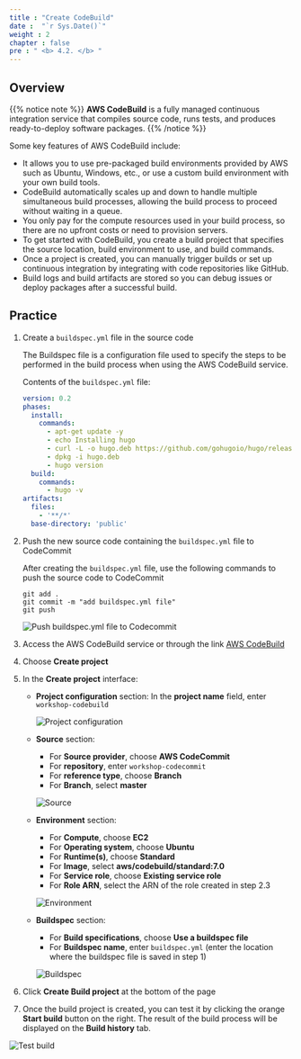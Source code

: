 ```yaml
---
title : "Create CodeBuild"
date :  "`r Sys.Date()`" 
weight : 2
chapter : false
pre : " <b> 4.2. </b> "
---
```


## Overview

{{% notice note %}}
**AWS CodeBuild** is a fully managed continuous integration service that compiles source code, runs tests, and produces ready-to-deploy software packages.
{{% /notice %}}

Some key features of AWS CodeBuild include:
- It allows you to use pre-packaged build environments provided by AWS such as Ubuntu, Windows, etc., or use a custom build environment with your own build tools.
- CodeBuild automatically scales up and down to handle multiple simultaneous build processes, allowing the build process to proceed without waiting in a queue.
- You only pay for the compute resources used in your build process, so there are no upfront costs or need to provision servers.
- To get started with CodeBuild, you create a build project that specifies the source location, build environment to use, and build commands.
- Once a project is created, you can manually trigger builds or set up continuous integration by integrating with code repositories like GitHub.
- Build logs and build artifacts are stored so you can debug issues or deploy packages after a successful build.


## Practice

1. Create a `buildspec.yml` file in the source code

    The Buildspec file is a configuration file used to specify the steps to be performed in the build process when using the AWS CodeBuild service.

    Contents of the `buildspec.yml` file:

    ```yml
    version: 0.2
    phases:
      install:
        commands:
          - apt-get update -y
          - echo Installing hugo
          - curl -L -o hugo.deb https://github.com/gohugoio/hugo/releases/download/v0.123.7/hugo_0.123.7_linux-amd64.deb
          - dpkg -i hugo.deb
          - hugo version
      build:
        commands:
          - hugo -v
    artifacts:
      files:
        - '**/*'
      base-directory: 'public'
    ```

2. Push the new source code containing the `buildspec.yml` file to CodeCommit

    After creating the `buildspec.yml` file, use the following commands to push the source code to CodeCommit

    ```shell
    git add .
    git commit -m "add buildspec.yml file"
    git push
    ```

    ![Push buildspec.yml file to Codecommit](/images/4-cicd/4.2-codebuild/4.2.1-add-buildspec.png)

3. Access the AWS CodeBuild service or through the link [AWS CodeBuild](https://console.aws.amazon.com/codesuite/codebuild/projects)

4. Choose **Create project**

5. In the **Create project** interface:

     - **Project configuration** section: In the **project name** field, enter `workshop-codebuild`
     
       ![Project configuration](/images/4-cicd/4.2-codebuild/4.2.2-create.png)

     - **Source** section:
       - For **Source provider**, choose **AWS CodeCommit**
       - For **repository**, enter `workshop-codecommit`
       - For **reference type**, choose **Branch**
       - For **Branch**, select **master**
       
       ![Source](/images/4-cicd/4.2-codebuild/4.2.3-create.png)

     - **Environment** section:
       - For **Compute**, choose **EC2**
       - For **Operating system**, choose **Ubuntu**
       - For **Runtime(s)**, choose **Standard**
       - For **Image**, select **aws/codebuild/standard:7.0**
       - For **Service role**, choose **Existing service role**
       - For **Role ARN**, select the ARN of the role created in step 2.3
       
       ![Environment](/images/4-cicd/4.2-codebuild/4.2.4-create.png)
     
     - **Buildspec** section:
       - For **Build specifications**, choose **Use a buildspec file**
       - For **Buildspec name**, enter `buildspec.yml` (enter the location where the buildspec file is saved in step 1)

       ![Buildspec](/images/4-cicd/4.2-codebuild/4.2.5-create.png)

6. Click **Create Build project** at the bottom of the page

7. Once the build project is created, you can test it by clicking the orange **Start build** button on the right. The result of the build process will be displayed on the **Build history** tab.

  ![Test build](/images/4-cicd/4.2-codebuild/4.2.6-build.png)
